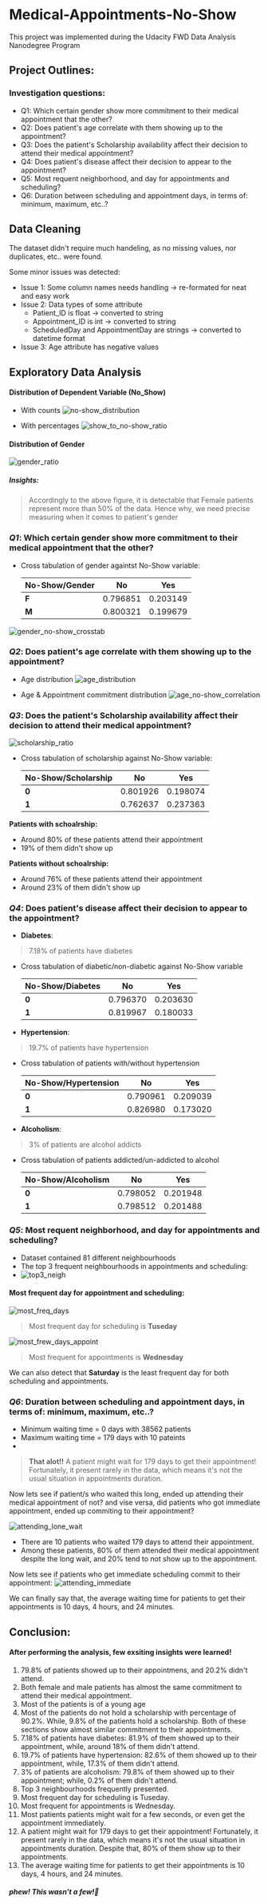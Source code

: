 # Medical-Appointments-No-Show
This project was implemented during the Udacity FWD Data Analysis Nanodegree Program

## Project Outlines:

###  Investigation questions:
- Q1: Which certain gender show more commitment to their medical appointment that the other?
- Q2: Does patient's age correlate with them showing up to the appointment?
- Q3: Does the patient's Scholarship availability affect their decision to attend their medical appointment?
- Q4: Does patient's disease affect their decision to appear to the appointment?
- Q5: Most requent neighborhood, and day for appointments and scheduling?
- Q6: Duration between scheduling and appointment days, in terms of: minimum, maximum, etc..?


## Data Cleaning

The dataset didn't require much handeling, as no missing values, nor duplicates, etc.. were found.

Some minor issues was detected:
- Issue 1: Some column names needs handling -> re-formated for neat and easy work
- Issue 2: Data types of some attribute
    - Patient_ID is float -> converted to string
    - Appointment_ID is int -> converted to string
    - ScheduledDay and AppointmentDay are strings -> converted to datetime format
- Issue 3: Age attribute has negative values


## Exploratory Data Analysis


#### Distribution of Dependent Variable (No_Show)

- With counts
![no-show_distribution](https://user-images.githubusercontent.com/82108743/167433487-b6c55ef9-d20c-4825-a818-29b388fb6bfd.png)

- With percentages
![show_to_no-show_ratio](https://user-images.githubusercontent.com/82108743/167433835-00db44e0-ec92-44d8-b4ba-735619338356.png)


#### Distribution of Gender
![gender_ratio](https://user-images.githubusercontent.com/82108743/167433682-68434be2-bb35-43f1-abff-0bfe11fb9e79.png)

##### Insights:
> Accordingly to the above figure, it is detectable that Female patients represent more than 50% of the data. Hence why, we need precise measuring when it comes to patient's gender

### *Q1*: Which certain gender show more commitment to their medical appointment that the other?

- Cross tabulation of gender againtst No-Show variable:

  | **No-Show/Gender**      | **No**      | **Yes**      |
  |------------|-------------|-------------|
  | **F** | 0.796851 | 0.203149 |
  | **M** | 0.800321 | 0.199679 |

![gender_no-show_crosstab](https://user-images.githubusercontent.com/82108743/167435101-e96d6a96-220f-4746-b9cd-e01da0fdabeb.png)

### *Q2*: Does patient's age correlate with them showing up to the appointment?

- Age distribution
![age_distribution](https://user-images.githubusercontent.com/82108743/167612249-2f849312-978f-45ee-b4c6-eb7190b0bb49.png)


- Age & Appointment commitment distribution
![age_no-show_correlation](https://user-images.githubusercontent.com/82108743/167612335-fe934207-067e-4c20-a194-f03ff4ccae68.png)


### *Q3*: Does the patient's Scholarship availability affect their decision to attend their medical appointment?

![scholarship_ratio](https://user-images.githubusercontent.com/82108743/167436128-ec36ec8a-cf19-46f3-9d46-d1e29cdacf48.png)

- Cross tabulation of scholarship against No-Show variable:

  | **No-Show/Scholarship**      | **No**      | **Yes**      |
  |------------|-------------|-------------|
  | **0** | 0.801926 | 0.198074 |
  | **1** | 0.762637 | 0.237363 |

**Patients with schoalrship:**
- Around 80% of these patients attend their appointment
- 19% of them didn't show up

**Patients without schoalrship:**

- Around 76% of these patients attend their appointment
- Around 23% of them didn't show up

### *Q4*: Does patient's disease affect their decision to appear to the appointment?

- **Diabetes**:
> 7.18% of patients have diabetes

- Cross tabulation of diabetic/non-diabetic against No-Show variable

  | **No-Show/Diabetes**      | **No**      | **Yes**      |
  |------------|-------------|-------------|
  | **0** | 0.796370 | 0.203630 |
  | **1** | 0.819967 | 0.180033 |

- **Hypertension**:
> 19.7% of patients have hypertension

- Cross tabulation of patients with/without hypertension

  | **No-Show/Hypertension**      | **No**      | **Yes**      |
  |------------|-------------|-------------|
  | **0** | 0.790961 | 0.209039 |
  | **1** | 0.826980 | 0.173020 |

- **Alcoholism**:
> 3% of patients are alcohol addicts

- Cross tabulation of patients addicted/un-addicted to alcohol

  | **No-Show/Alcoholism**      | **No**      | **Yes**      |
  |------------|-------------|-------------|
  | **0** | 0.798052 | 0.201948 |
  | **1** | 0.798512 | 0.201488 |

### *Q5*: Most requent neighborhood, and day for appointments and scheduling?

- Dataset contained 81 different neighbourhoods
- The top 3 frequent neighbourhoods in appointments and scheduling:
- ![top3_neigh](https://user-images.githubusercontent.com/82108743/167437137-1b4c7c89-bf8e-4067-9553-c22c6ca60709.png)

#### Most frequent day for appointment and scheduling:
![most_freq_days](https://user-images.githubusercontent.com/82108743/167437371-cbe60368-dd6d-4447-9d3a-3b9c29ee83bb.png)

> Most frequent day for scheduling is **Tuseday**

![most_frew_days_appoint](https://user-images.githubusercontent.com/82108743/167437340-e65e2ead-53b8-419b-bf3f-31ebb7c9d8c4.png)

> Most frequent for appointments is **Wednesday**

We can also detect that **Saturday** is the least frequent day for both scheduling and appointments.

### *Q6*: Duration between scheduling and appointment days, in terms of: minimum, maximum, etc..?

- Minimum waiting time = 0 days with 38562 patients
- Maximum waiting time = 179 days with 10 pateints
- 
> **That alot!!** A patient might wait for 179 days to get their appointment! Fortunately, it present rarely in the data, which means it's not the usual situation in appointments duration.

Now lets see if patient/s who waited this long, ended up attending their medical appointment of not? and vise versa, did patients who got immediate appointment, ended up commiting to their appointment?

![attending_lone_wait](https://user-images.githubusercontent.com/82108743/167438573-dc181707-8a4f-46db-b20f-d80e38e5515c.png)

- There are 10 patients who waited 179 days to attend their appointment.
- Among these patients, 80% of them attended their medical appointment despite the long wait, and 20% tend to not show up to the appointment.

Now lets see if patients who get immediate scheduling commit to their appointment:
![attending_immediate](https://user-images.githubusercontent.com/82108743/167438867-acecb9f3-e2e0-4cf5-8029-11c867d802ec.png)

We can finally say that, the average waiting time for patients to get their appointments is 10 days, 4 hours, and 24 minutes.

## Conclusion:

#### After performing the analysis, few exsiting insights were learned!

1. 79.8% of patients showed up to their appointmens, and 20.2% didn't attend.
2. Both female and male patients has almost the same commitment to attend their medical appointment.
3. Most of the patients is of a young age
4. Most of the patients do not hold a scholarship with percentage of 90.2%. While, 9.8% of the patients hold a scholarship. Both of these sections show almost similar commitment to their appointments.
5. 7.18% of patients have diabetes: 81.9% of them showed up to their appointment, while, around 18% of them didn't attend.
6. 19.7% of patients have hypertension: 82.6% of them showed up to their appointment, while, 17.3% of them didn't attend.
7. 3% of patients are alcoholism: 79.8% of them showed up to their appointment; while, 0.2% of them didn't attend.
8. Top 3 neighbourhoods frequently presented.
9. Most frequent day for scheduling is Tuseday.
10. Most frequent for appointments is Wednesday.
11. Most patients patients might wait for a few seconds, or even get the appointment immediately.
12. A patient might wait for 179 days to get their appointment! Fortunately, it present rarely in the data, which means it's not the usual situation in appointments duration. Despite that, 80% of them show up to their appointments.
13. The average waiting time for patients to get their appointments is 10 days, 4 hours, and 24 minutes.

##### phew! This wasn't a few!:monocle_face:
